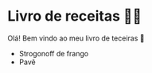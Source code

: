 # Livro de receitas :man_cook:

Olá! Bem vindo ao meu livro de teceiras  :wave:

- Strogonoff de frango
- Pavê



